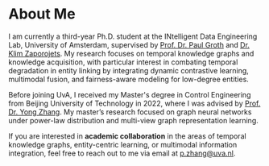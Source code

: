 # About Me

I am currently a third-year Ph.D. student at the INtelligent Data Engineering Lab, University of Amsterdam, supervised by [Prof. Dr. Paul Groth](https://pgroth.com) and [Dr. Klim Zaporojets](https://klimzaporojets.github.io/). My research focuses on temporal knowledge graphs and knowledge acquisition, with particular interest in combating temporal degradation in entity linking by integrating dynamic contrastive learning, multimodal fusion, and fairness-aware modeling for low-degree entities.

Before joining UvA, I received my Master's degree in Control Engineering from Beijing University of Technology in 2022, where I was advised by [Prof. Dr. Yong Zhang](https://scholar.google.com/citations?user=UAaN_RAAAAAJ&hl=en&oi=ao). My master’s research focused on graph neural networks under power-law distribution and multi-view graph representation learning.

If you are interested in **academic collaboration** in the areas of temporal knowledge graphs, entity-centric learning, or multimodal information integration, feel free to reach out to me via email at [p.zhang@uva.nl](mailto:p.zhang@uva.nl).
